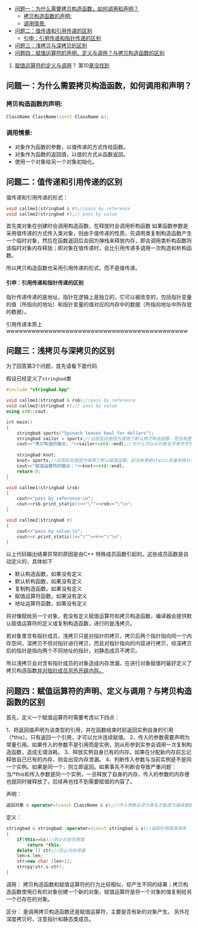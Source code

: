 - [问题一：为什么需要拷贝构造函数，如何调用和声明？](#问题一为什么需要拷贝构造函数如何调用和声明)
    - [拷贝构造函数的声明:](#拷贝构造函数的声明)
    - [调用情景:](#调用情景)
- [问题二：值传递和引用传递的区别](#问题二值传递和引用传递的区别)
    - [引申：引用传递和指针传递的区别](#引申引用传递和指针传递的区别)
- [问题三：浅拷贝与深拷贝的区别](#问题三浅拷贝与深拷贝的区别)
- [问题四：赋值运算符的声明、定义与调用？与拷贝构造函数的区别](#问题四赋值运算符的声明-定义与调用与拷贝构造函数的区别)

1.  <u>赋值运算符的定义与调用</u>？ 第10<u>章没找到</u>

## 问题一：为什么需要拷贝构造函数，如何调用和声明？

### 拷贝构造函数的声明:

```c++
ClassName ClassName(const ClassName &);
```

### 调用情景:

- 对象作为函数的参数，以值传递的方式传给函数。
- 对象作为函数的返回值，以值的方式从函数返回。
- 使用一个对象给另一个对象初始化。

## 问题二：值传递和引用传递的区别

值传递和引用传递的形式：

```c++
void callme1(stringbad & r);//pass by reference
void callme2(stringbad r);// pass by value
```

首先类对象在创建时会调用构造函数，在释放时会调用析构函数
如果函数参数是采用值传递的方式传入类对象，则由于值传递的性质，先调用类复制构造函数产生一个临时对象，然后在函数返回后会因为弹栈来释放内存，即会调用类析构函数将该临时对象内存释放；即对象在值传递时，会比引用传递多调用一次构造和析构函数。

所以拷贝构造函数也采用引用传递的形式，而不是值传递。

#### 引申：引用传递和指针传递的区别

指针传递传递的是地址，指针在逻辑上是独立的，它可以被改变的，包括指针变量的值（所指向的地址）和指针变量的值对应的内存中的数据（所指向地址中所存放的数据）。

引用传递本质上wwwwwwwwwwwwwwwwwwwwwwwwwwwwwwwwwwwwwwwwwww

## 问题三：浅拷贝与深拷贝的区别

为了回答第3个问题，首先请看下面代码

假设已经定义了`stringbad`类

```c++
#include "stringbad.hpp"

void callme1(stringbad & rsb);//pass by reference
void callme2(stringbad r);// pass by value
using std::cout;

int main()
{
    stringbad sports("Spinach leaves bowl for dollars");
    stringbad sailor = sports;//出现乱码是因为调用了默认拷贝构造函数，而没有更新static变量，以及指针变量
    cout<<"拷贝构造的输出: "<<sailor<<std::endl;//为什么可以以对象名字来作字符串的输出
    
    stringbad knot;
    knot= sports;//出现乱码是因为调用了默认赋值运算，却没有更新static变量和指针变量
    cout<<"赋值运算符的输出："<<knot<<std::endl;
    return 0;
}

void callme1(stringbad &rsb)
{
    cout<<"pass by reference:\n";
    cout<<rsb.print_static()<<"\""<<rsb<<"\"\n";
}

void callme2(stringbad r)
{
    cout<<"pass by value:\n";
    cout<<r.print_static()<<"\""<<r<<"\"\n";
}
```

以上代码输出结果异常的原因是由C++ 特殊成员函数引起的。这些成员函数是自动定义的，具体如下

- 默认构造函数，如果没有定义
- 默认析构函数，如果没有定义
- 复制构造函数，如果没有定义
- 赋值运算符函数，如果没有定义
- 地址运算符函数，如果没有定义

将对像赋给另一个对象，若没有定义赋值运算符和拷贝构造函数，编译器会提供默认赋值运算符的定义或复制构造函数，进行的是浅拷贝。

若对象里含有指针成员，浅拷贝只是对指针的拷贝，拷贝后两个指针指向同一个内存空间，深拷贝不但对指针进行拷贝，而且对指针指向的内容进行拷贝，经深拷贝后的指针是指向两个不同地址的指针。对静态成员不拷贝。

所以浅拷贝会对含有指针成员的对象造成内存泄漏，在进行对象赋值时最好定义了拷贝构造函数<u>并对指针成员另外开辟内存。</u>

## 问题四：赋值运算符的声明、定义与调用？与拷贝构造函数的区别

首先，定义一个赋值运算符时需要考虑以下四点：

1、把返回值声明为该类型的引用，并在函数结束时前返回实例自身的引用（*this）。只有返回一个引用，才可以允许连续赋值。
2、传入的参数需要声明为常量引用。如果传入的参数不是引用而是实例，则从形参到实参会调用一次复制构造函数，造成无谓消耗。
3、释放实例自身已有的内存。如果在分配新内存前忘记释放自己已有的内存，则会出现内存泄漏。
4、判断传入参数与当前实例是不是同一个实例。如果是同一个，则立即返回。如果事先不判断会导致严重问题：当/*this和传入参数是同一个实例，一旦释放了自身的内存，传入的参数的内存便也就同时被释放了，后续再也找不到需要赋值的内容了。

声明：

```c++
返回对象 & operator=(const ClassName & s);//传入参数必须为类名才能成为编译器默认的赋值运算符函数
```

定义：

```c++
stringbad & stringbad::operator=(const stringbad & s)//返回引用提高效率
{
    if(this==&s)//防止对自生赋值
        return *this;
    delete [] str;//防止内存泄漏
    len=s.len;
    str=new char [len+1];
    strcpy(str,s.str);
}
```

调用：
拷贝构造函数和赋值运算符的行为比较相似，却产生不同的结果；拷贝构造函数使用已有的对象创建一个新的对象，赋值运算符是将一个对象的值复制给另一个已存在的对象。

区分：
是调用拷贝构造函数还是赋值运算符，主要是否有新的对象产生。
另外在深度拷贝时，注意指针和静态类成员。